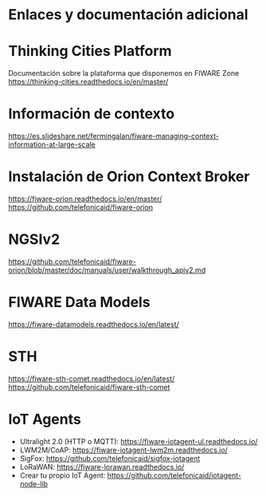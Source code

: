 # Enlaces y documentación adicional

# Thinking Cities Platform 
Documentación sobre la plataforma que disponemos en FIWARE Zone
https://thinking-cities.readthedocs.io/en/master/

# Información de contexto
https://es.slideshare.net/fermingalan/fiware-managing-context-information-at-large-scale

# Instalación de Orion Context Broker
https://fiware-orion.readthedocs.io/en/master/
https://github.com/telefonicaid/fiware-orion

# NGSIv2
https://github.com/telefonicaid/fiware-orion/blob/master/doc/manuals/user/walkthrough_apiv2.md

# FIWARE Data Models
https://fiware-datamodels.readthedocs.io/en/latest/

# STH
https://fiware-sth-comet.readthedocs.io/en/latest/
https://github.com/telefonicaid/fiware-sth-comet

# IoT Agents
- Ultralight 2.0 (HTTP o MQTT): https://fiware-iotagent-ul.readthedocs.io/
- LWM2M/CoAP: https://fiware-iotagent-lwm2m.readthedocs.io/ 
- SigFox: https://github.com/telefonicaid/sigfox-iotagent
- LoRaWAN: https://fiware-lorawan.readthedocs.io/ 
- Crear tu propio IoT Agent: https://github.com/telefonicaid/iotagent-node-lib
